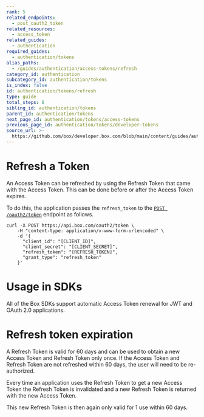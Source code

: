 ```yaml
---
rank: 5
related_endpoints:
  - post_oauth2_token
related_resources:
  - access_token
related_guides:
  - authentication
required_guides:
  - authentication/tokens
alias_paths:
  - /guides/authentication/access-tokens/refresh
category_id: authentication
subcategory_id: authentication/tokens
is_index: false
id: authentication/tokens/refresh
type: guide
total_steps: 8
sibling_id: authentication/tokens
parent_id: authentication/tokens
next_page_id: authentication/tokens/access-tokens
previous_page_id: authentication/tokens/developer-tokens
source_url: >-
  https://github.com/box/developer.box.com/blob/main/content/guides/authentication/tokens/refresh.md
---
```

# Refresh a Token

An Access Token can be refreshed by using the Refresh Token that came with the
Access Token. This can be done before or after the Access Token expires.

To do this, the application passes the `refresh_token` to the [`POST
/oauth2/token`](endpoint://post-oauth2-token) endpoint as follows.

```curl
curl -X POST https://api.box.com/oauth2/token \
    -H "content-type: application/x-www-form-urlencoded" \
    -d '{
      "client_id": "[CLIENT_ID]",
      "client_secret": "[CLIENT_SECRET]",
      "refresh_token": "[REFRESH_TOKEN]",
      "grant_type": "refresh_token"
    }'
```

<Message>

# Usage in SDKs

All of the Box SDKs support automatic Access Token renewal for JWT and OAuth 2.0
applications.

</Message>

<Message danger>

# Refresh token expiration

A Refresh Token is valid for 60 days and can be used to obtain a new Access
Token and Refresh Token only once. If the Access Token and Refresh Token are
not refreshed within 60 days, the user will need to be re-authorized.

Every time an application uses the Refresh Token to get a new Access Token the
Refresh Token is invalidated and a new Refresh Token is returned with the
new Access Token.

This new Refresh Token is then again only valid for 1 use within 60 days.

</Message>